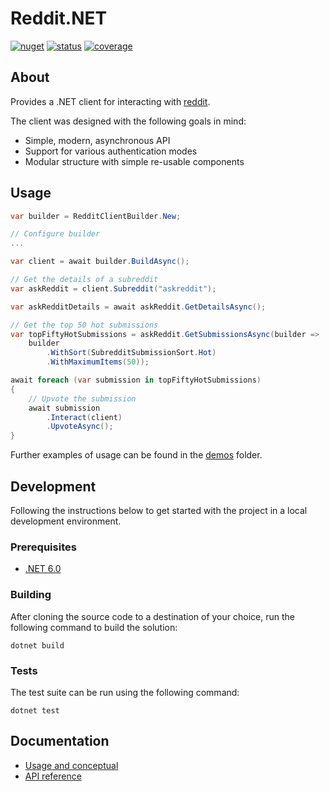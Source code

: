 # Reddit.NET

[![nuget][nuget-image]][nuget-url]
[![status][status-image]][status-url]
[![coverage][coverage-image]][coverage-url]

## About

Provides a .NET client for interacting with [reddit](https://www.reddit.com).

The client was designed with the following goals in mind:

- Simple, modern, asynchronous API
- Support for various authentication modes
- Modular structure with simple re-usable components

## Usage

```cs
var builder = RedditClientBuilder.New;

// Configure builder
...

var client = await builder.BuildAsync();

// Get the details of a subreddit
var askReddit = client.Subreddit("askreddit");

var askRedditDetails = await askReddit.GetDetailsAsync();

// Get the top 50 hot submissions
var topFiftyHotSubmissions = askReddit.GetSubmissionsAsync(builder => 
    builder                    
        .WithSort(SubredditSubmissionSort.Hot)                  
        .WithMaximumItems(50));

await foreach (var submission in topFiftyHotSubmissions)
{
    // Upvote the submission
    await submission
        .Interact(client)
        .UpvoteAsync();
}
```

Further examples of usage can be found in the [demos](./demos/) folder.

## Development

Following the instructions below to get started with the project in a local development environment.

### Prerequisites

- [.NET 6.0](https://dotnet.microsoft.com/download/dotnet/6.0)

### Building

After cloning the source code to a destination of your choice, run the following command to build the solution:

```console
dotnet build
```

### Tests

The test suite can be run using the following command:

```console
dotnet test
```

## Documentation

- [Usage and conceptual](https://jeds6391.github.io/Reddit.NET/)
- [API reference](https://reddit-net-api-docs.netlify.app/reference/index.html)

[nuget-image]: https://img.shields.io/nuget/v/Reddit.NET.Client?style=flat-square
[nuget-url]: https://www.nuget.org/packages/Reddit.NET.Client
[status-image]: https://img.shields.io/github/workflow/status/JedS6391/Reddit.NET/Master%20branch%20workflow/master?style=flat-square
[status-url]: https://github.com/JedS6391/Reddit.NET/actions/workflows/master.yml
[coverage-image]: https://img.shields.io/codecov/c/github/JedS6391/Reddit.NET/master?style=flat-square
[coverage-url]: https://codecov.io/gh/JedS6391/Reddit.NET
